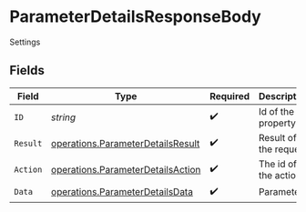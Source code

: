 # ParameterDetailsResponseBody

Settings


## Fields

| Field                                                                                  | Type                                                                                   | Required                                                                               | Description                                                                            | Example                                                                                |
| -------------------------------------------------------------------------------------- | -------------------------------------------------------------------------------------- | -------------------------------------------------------------------------------------- | -------------------------------------------------------------------------------------- | -------------------------------------------------------------------------------------- |
| `ID`                                                                                   | *string*                                                                               | :heavy_check_mark:                                                                     | Id of the property                                                                     | rudder_file_edit_footer                                                                |
| `Result`                                                                               | [operations.ParameterDetailsResult](../../models/operations/parameterdetailsresult.md) | :heavy_check_mark:                                                                     | Result of the request                                                                  |                                                                                        |
| `Action`                                                                               | [operations.ParameterDetailsAction](../../models/operations/parameterdetailsaction.md) | :heavy_check_mark:                                                                     | The id of the action                                                                   |                                                                                        |
| `Data`                                                                                 | [operations.ParameterDetailsData](../../models/operations/parameterdetailsdata.md)     | :heavy_check_mark:                                                                     | Parameters                                                                             |                                                                                        |